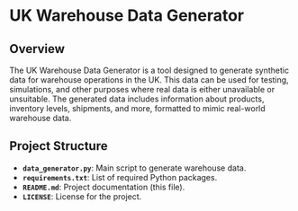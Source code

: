 # UK Warehouse Data Generator

## Overview

The UK Warehouse Data Generator is a tool designed to generate synthetic data for warehouse operations in the UK. This data can be used for testing, simulations, and other purposes where real data is either unavailable or unsuitable. The generated data includes information about products, inventory levels, shipments, and more, formatted to mimic real-world warehouse data.

## Project Structure

- **`data_generator.py`**: Main script to generate warehouse data.
- **`requirements.txt`**: List of required Python packages.
- **`README.md`**: Project documentation (this file).
- **`LICENSE`**: License for the project.
